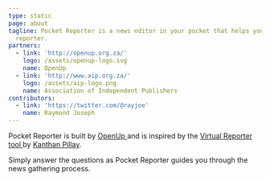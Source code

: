 ```yaml
---
type: static
page: about
tagline: Pocket Reporter is a news editor in your pocket that helps you be a better
  reporter.
partners:
  - link: 'http://openup.org.za/'
    logo: /assets/openup-logo.svg
    name: OpenUp
  - link: 'http://www.aip.org.za/'
    logo: /assets/aip-logo.png
    name: Association of Independent Publishers
contributors:
  - link: 'https://twitter.com/@rayjoe'
    name: Raymond Joseph
---
```

Pocket Reporter is built by [OpenUp ](http://openup.org.za/)and is inspired by the [Virtual Reporter tool ](http://nqabile.co.za/virtual)by [Kanthan Pillay](http://kanthanpillay.com/content/about).

Simply answer the questions as Pocket Reporter guides you through the news gathering process.
